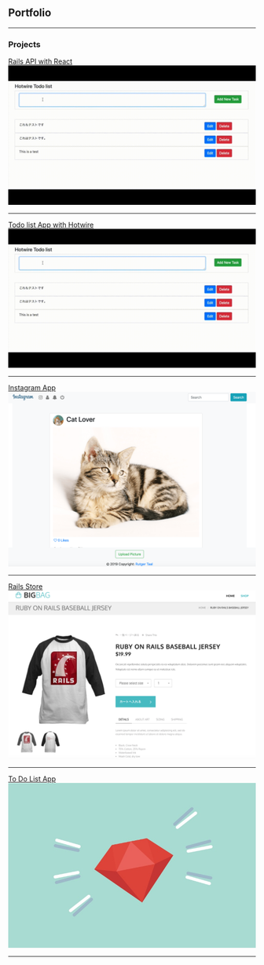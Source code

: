 ## Portfolio

---

### Projects 

[Rails API with React](/rails_api_react_page)
<img src="images/hotwire todo list.gif?raw=true"/>

---

[Todo list App with Hotwire](/hotwire_todo_app_page)
<img src="images/hotwire todo list.gif?raw=true"/>

---

[Instagram App](/insta_app_page)
<img src="images/insta-app-min.png?raw=true"/>

---
[Rails Store](https://bitbucket.org/rutgertaal/potepanec/src/master/)
<img src="images/rails-store-app-min.png?raw=true"/>

---
[To Do List App](https://github.com/rutger-t/to-do-list)
<img src="images/rails-app-min.jpg?raw=true"/>

---
